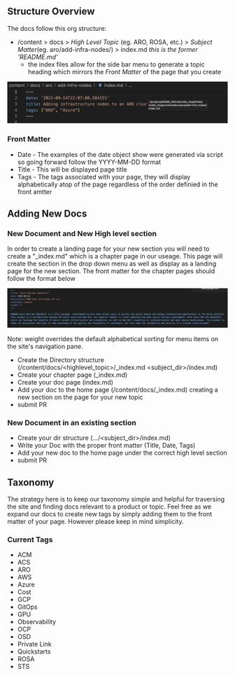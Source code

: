 

## Structure Overview

The docs follow this org structure:

* /content > docs > *High Level Topic* (eg. ARO, ROSA, etc.) > *Subject Matter*(eg. aro/add-infra-nodes/) > index.md *this is the former 'README.md'*
  * the index files allow for the side bar menu to generate a topic heading which mirrors the *Front Matter* of the page that you create

![Front Matter Example](./contrib_files/Screen%20Shot%202023-01-09%20at%206.25.37%20PM.png)

### Front Matter

* Date - The examples of the date object show were generated via script so going forward follow the YYYY-MM-DD format
* Title - This will be displayed page title
* Tags - The tags associated with your page, they will display alphabetically atop of the page regardless of the order definied in the front amtter


## Adding New Docs

### New Document and New High level section
  
In order to create a landing page for your new section you will need to create a "_index.md" which is a chapter page in our useage. This page will create the section in the drop down menu as well as display as a landing page for the new section. The front matter for the chapter pages should follow the format below

![Chapter Page Front Matter](contrib_files/Screen%20Shot%202023-01-10%20at%209.12.02%20AM.png)

Note: weight overrides the default alphabetical sorting for menu items on the site's navigation pane.

* Create the Directory structure (/content/docs/<highlevel_topic>/_index.md 
                                                                <subject_dir>/index.md)
* Create your chapter page (_index.md)
* Create your doc page (index.md)
* Add your doc to the home page (/content/docs/_index.md) creating a new section on the page for your new topic
* submit PR

### New Document in an existing section
* Create your dir structure (.../<subject_dir>/index.md)
* Write your Doc with the proper front matter (Title, Date, Tags)
* Add your new doc to the home page under the correct high level section
* submit PR

## Taxonomy

The strategy here is to keep our taxonomy simple and helpful for traversing the site and finding docs relevant to a product or topic. Feel free as we expand our docs to create new tags by simply adding them to the front matter of your page. However please keep in mind simplicity.

### Current Tags
* ACM
* ACS
* ARO
* AWS
* Azure
* Cost
* GCP
* GitOps
* GPU
* Observability
* OCP
* OSD
* Private Link
* Quickstarts
* ROSA
* STS